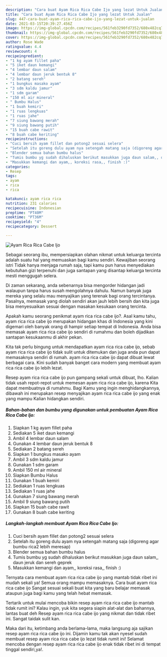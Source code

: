 ```yaml
---
description: "Cara buat Ayam Rica Rica Cabe Ijo yang lezat Untuk Jualan"
title: "Cara buat Ayam Rica Rica Cabe Ijo yang lezat Untuk Jualan"
slug: 447-cara-buat-ayam-rica-rica-cabe-ijo-yang-lezat-untuk-jualan
date: 2021-03-15T20:39:27.456Z
image: https://img-global.cpcdn.com/recipes/561feb3290fd7352/680x482cq70/ayam-rica-rica-cabe-ijo-foto-resep-utama.jpg
thumbnail: https://img-global.cpcdn.com/recipes/561feb3290fd7352/680x482cq70/ayam-rica-rica-cabe-ijo-foto-resep-utama.jpg
cover: https://img-global.cpcdn.com/recipes/561feb3290fd7352/680x482cq70/ayam-rica-rica-cabe-ijo-foto-resep-utama.jpg
author: Rose Wade
ratingvalue: 4.4
reviewcount: 4
recipeingredient:
- "1 kg ayam fillet paha"
- "5 iket daun kemangi"
- "4 lembar daun salam"
- "4 lembar daun jeruk bentuk 8"
- "2 batang sereh"
- "1 bungkus masako ayam"
- "3 sdm kaldu jamur"
- "1 sdm garam"
- "150 ml air mineral"
- " Bumbu Halus"
- "1 buah kemiri"
- "1 ruas lengkuas"
- "1 ruas jahe"
- "7 siung bawang merah"
- "9 siung bawang putih"
- "15 buah cabe rawit"
- "8 buah cabe keriting"
recipeinstructions:
- "Cuci bersih ayam fillet dan potong2 sesuai selera"
- "Setelah itu goreng dulu ayam nya setengah matang saja (digoreng agar bumbu rica2 lebih meresap)"
- "Blender semua bahan bumbu halus"
- "Tumis bumbu yg sudah dihaluskan berikut masukkan juga daun salam,, daun jeruk dan sereh geprek"
- "Masukkan kemangi dan ayam,, koreksi rasa,, finish :)"
categories:
- Resep
tags:
- ayam
- rica
- rica

katakunci: ayam rica rica 
nutrition: 231 calories
recipecuisine: Indonesian
preptime: "PT40M"
cooktime: "PT36M"
recipeyield: "4"
recipecategory: Dessert

---
```



![Ayam Rica Rica Cabe Ijo](https://img-global.cpcdn.com/recipes/561feb3290fd7352/680x482cq70/ayam-rica-rica-cabe-ijo-foto-resep-utama.jpg)

Sebagai seorang ibu, mempersiapkan olahan nikmat untuk keluarga tercinta adalah suatu hal yang memuaskan bagi kamu sendiri. Kewajiban seorang istri Tidak hanya menjaga rumah saja, tapi kamu pun harus menyediakan kebutuhan gizi terpenuhi dan juga santapan yang disantap keluarga tercinta mesti menggugah selera.

Di zaman  sekarang, anda sebenarnya bisa mengorder hidangan jadi walaupun tanpa harus susah mengolahnya dahulu. Namun banyak juga mereka yang selalu mau menyajikan yang terenak bagi orang tercintanya. Pasalnya, memasak yang diolah sendiri akan jauh lebih bersih dan kita juga bisa menyesuaikan sesuai dengan masakan kesukaan orang tercinta. 



Apakah kamu seorang penikmat ayam rica rica cabe ijo?. Asal kamu tahu, ayam rica rica cabe ijo merupakan hidangan khas di Indonesia yang kini digemari oleh banyak orang di hampir setiap tempat di Indonesia. Anda bisa memasak ayam rica rica cabe ijo sendiri di rumahmu dan boleh dijadikan santapan kesukaanmu di akhir pekan.

Kita tak perlu bingung untuk mendapatkan ayam rica rica cabe ijo, sebab ayam rica rica cabe ijo tidak sulit untuk ditemukan dan juga anda pun dapat memasaknya sendiri di rumah. ayam rica rica cabe ijo dapat dibuat lewat berbagai cara. Kini sudah banyak banget cara modern yang membuat ayam rica rica cabe ijo lebih lezat.

Resep ayam rica rica cabe ijo pun gampang sekali untuk dibuat, lho. Kalian tidak usah repot-repot untuk memesan ayam rica rica cabe ijo, karena Kita dapat membuatnya di rumahmu. Bagi Kamu yang ingin menghidangkannya, dibawah ini merupakan resep menyajikan ayam rica rica cabe ijo yang enak yang mampu Kalian hidangkan sendiri.

<!--inarticleads1-->

##### Bahan-bahan dan bumbu yang digunakan untuk pembuatan Ayam Rica Rica Cabe Ijo:

1. Siapkan 1 kg ayam fillet paha
1. Sediakan 5 iket daun kemangi
1. Ambil 4 lembar daun salam
1. Gunakan 4 lembar daun jeruk bentuk 8
1. Sediakan 2 batang sereh
1. Siapkan 1 bungkus masako ayam
1. Ambil 3 sdm kaldu jamur
1. Gunakan 1 sdm garam
1. Ambil 150 ml air mineral
1. Siapkan  Bumbu Halus
1. Gunakan 1 buah kemiri
1. Sediakan 1 ruas lengkuas
1. Sediakan 1 ruas jahe
1. Gunakan 7 siung bawang merah
1. Ambil 9 siung bawang putih
1. Siapkan 15 buah cabe rawit
1. Gunakan 8 buah cabe keriting




<!--inarticleads2-->

##### Langkah-langkah membuat Ayam Rica Rica Cabe Ijo:

1. Cuci bersih ayam fillet dan potong2 sesuai selera
1. Setelah itu goreng dulu ayam nya setengah matang saja (digoreng agar bumbu rica2 lebih meresap)
1. Blender semua bahan bumbu halus
1. Tumis bumbu yg sudah dihaluskan berikut masukkan juga daun salam,, daun jeruk dan sereh geprek
1. Masukkan kemangi dan ayam,, koreksi rasa,, finish :)




Ternyata cara membuat ayam rica rica cabe ijo yang mantab tidak ribet ini mudah sekali ya! Semua orang mampu memasaknya. Cara buat ayam rica rica cabe ijo Sangat sesuai sekali buat kita yang baru belajar memasak ataupun juga bagi kamu yang telah hebat memasak.

Tertarik untuk mulai mencoba bikin resep ayam rica rica cabe ijo mantab tidak rumit ini? Kalau ingin, yuk kita segera siapin alat-alat dan bahannya, lantas buat deh Resep ayam rica rica cabe ijo yang nikmat dan tidak ribet ini. Sangat taidak sulit kan. 

Maka dari itu, ketimbang anda berlama-lama, maka langsung aja sajikan resep ayam rica rica cabe ijo ini. Dijamin kamu tak akan nyesel sudah membuat resep ayam rica rica cabe ijo lezat tidak rumit ini! Selamat mencoba dengan resep ayam rica rica cabe ijo enak tidak ribet ini di tempat tinggal sendiri,ya!.

